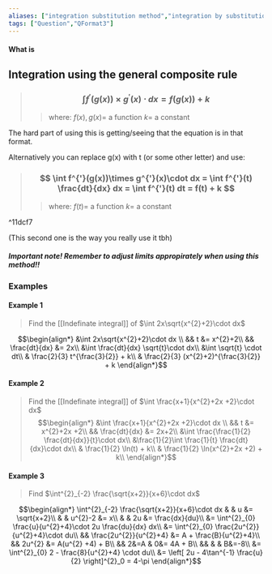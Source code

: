 ```yaml
---
aliases: ["integration substitution method","integration by substitution"]
tags: ["Question","QFormat3"]
---
```


#### What is
## Integration using the general composite rule

> ### $$ \int f^{'}(g(x))\times g^{'}(x)\cdot dx = f(g(x))+k $$ 
>> where:
>> $f(x),g(x)=$ a function 
>> $k=$ a constant

The hard part of using this is getting/seeing that the equation is in that format.

Alternatively you can replace g(x) with t (or some other letter) and use:

> ### $$ \int f^{'}(g(x))\times g^{'}(x)\cdot dx = \int f^{'}(t) \frac{dt}{dx} dx = \int f^{'}(t) dt = f(t) + k $$ 
>> where:
>> $f(t)=$ a function 
>> $k=$ a constant

^11dcf7

(This second one is the way you really use it tbh)

##### Important note! Remember to adjust limits appropirately when using this method!!

### Examples
#### Example 1
> Find the [[Indefinate integral]] of $\int 2x\sqrt{x^{2}+2}\cdot dx$

$$\begin{align*}
&\int 2x\sqrt{x^{2}+2}\cdot dx \\
&& t &= x^{2}+2\\
&& \frac{dt}{dx} &= 2x\\
&\int \frac{dt}{dx} \sqrt{t}\cdot dx\\
&\int \sqrt{t} \cdot dt\\
& \frac{2}{3} t^{\frac{3}{2}} + k\\
& \frac{2}{3} (x^{2}+2)^{\frac{3}{2}} + k
\end{align*}$$

#### Example 2
> Find the [[Indefinate integral]] of $\int \frac{x+1}{x^{2}+2x +2}\cdot dx$
$$\begin{align*}
&\int \frac{x+1}{x^{2}+2x +2}\cdot dx \\
&& t &= x^{2}+2x +2\\
&& \frac{dt}{dx} &= 2x+2\\
&\int \frac{\frac{1}{2} \frac{dt}{dx}}{t}\cdot dx\\
&\frac{1}{2}\int \frac{1}{t} \frac{dt}{dx}\cdot dx\\
& \frac{1}{2} \ln(t) + k\\
& \frac{1}{2} \ln(x^{2}+2x +2) + k\\
\end{align*}$$

#### Example 3
> Find $\int^{2}_{-2} \frac{\sqrt{x+2}}{x+6}\cdot dx$

$$\begin{align*}
\int^{2}_{-2} \frac{\sqrt{x+2}}{x+6}\cdot dx & &  u &= \sqrt{x+2}\\
& & u^{2}-2 &= x\\
& & 2u &= \frac{dx}{du}\\
&= \int^{2}_{0} \frac{u}{u^{2}+4}\cdot 2u \frac{du}{dx} dx\\
&= \int^{2}_{0} \frac{2u^{2}}{u^{2}+4}\cdot du\\
&& \frac{2u^{2}}{u^{2}+4} &= A + \frac{B}{u^{2}+4}\\
&& 2u^{2} &= A(u^{2} +4) + B\\
&& 2&=A & 0&= 4A + B\\
&& & & B&=-8\\
&= \int^{2}_{0} 2 - \frac{8}{u^{2}+4} \cdot du\\
&= \left[ 2u - 4\tan^{-1} \frac{u}{2} \right]^{2}_0 = 4-\pi
\end{align*}$$

